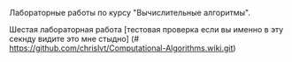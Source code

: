 Лабораторные работы по курсу "Вычислительные алгоритмы".

Шестая лабораторная работа [тестовая проверка если вы именно в эту секнду видите это мне стыдно] (# https://github.com/chrislvt/Computational-Algorithms.wiki.git)
